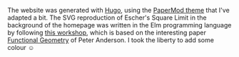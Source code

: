 The website was generated with [Hugo](https://gohugo.io/), using the [PaperMod theme](https://github.com/adityatelange/hugo-PaperMod) that I've adapted a bit.
The SVG reproduction of Escher's Square Limit in the background of the homepage was 
written in the Elm programming language by following [this workshop](https://github.com/einarwh/escher-workshop), which is based on the interesting paper [Functional Geometry](https://eprints.soton.ac.uk/257577/1/funcgeo2.pdf) of Peter Anderson. I took the liberty to add some colour ☺️